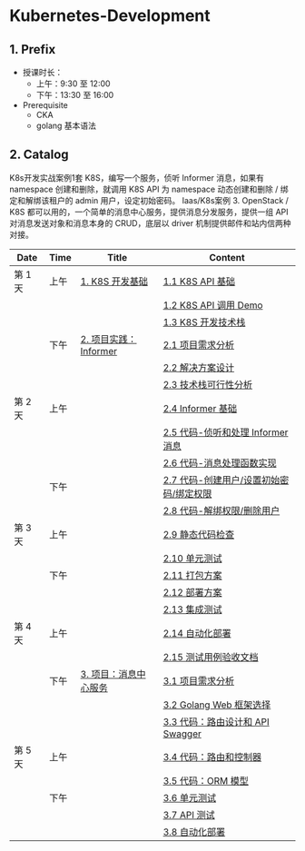 # Kubernetes-Development

## 1. Prefix

- 授课时长：
    - 上午：9:30 至 12:00
    - 下午：13:30 至 16:00
- Prerequisite
    - CKA
    - golang 基本语法

## 2. Catalog

K8s开发实战案例1套 K8S，编写一个服务，侦听 Informer 消息，如果有 namespace 创建和删除，就调用 K8S API 为 namespace 动态创建和删除 / 绑定和解绑该租户的 admin 用户，设定初始密码。
Iaas/K8s案例 3. OpenStack / K8S 都可以用的，一个简单的消息中心服务，提供消息分发服务，提供一组 API 对消息发送对象和消息本身的 CRUD，底层以 driver 机制提供邮件和站内信两种对接。

| Date | Time | Title | Content |
| ---- | ---- | ----- | ------- |
| 第 1 天 | 上午 | [1. K8S 开发基础]() | [1.1 K8S API 基础]() |
| | | | [1.2 K8S API 调用 Demo]() |
| | | | [1.3 K8S 开发技术栈]() |
| | 下午 | [2. 项目实践：Informer]() | [2.1 项目需求分析]() |
| | | | [2.2 解决方案设计]() |
| | | | [2.3 技术栈可行性分析]() |
| 第 2 天 | 上午 | | [2.4 Informer 基础]() |
| | | | [2.5 代码-侦听和处理 Informer 消息]() |
| | | | [2.6 代码-消息处理函数实现]() |
| | 下午 | | [2.7 代码-创建用户/设置初始密码/绑定权限]() |
| | | | [2.8 代码-解绑权限/删除用户]() |
| 第 3 天 | 上午 | | [2.9 静态代码检查]() |
| | | | [2.10 单元测试]() |
| | 下午 | | [2.11 打包方案]() |
| | | | [2.12 部署方案]() |
| | | | [2.13 集成测试]() |
| 第 4 天 | 上午 | | [2.14 自动化部署]() |
| | | | [2.15 测试用例验收文档]() |
| | 下午 | [3. 项目：消息中心服务]() | [3.1 项目需求分析]() |
| | | | [3.2 Golang Web 框架选择]() |
| | | | [3.3 代码：路由设计和 API Swagger]() |
| 第 5 天 | 上午 | | [3.4 代码：路由和控制器]() |
| | | | [3.5 代码：ORM 模型]() |
| | 下午 | | [3.6 单元测试]() |
| | | | [3.7 API 测试]() |
| | | | [3.8 自动化部署]() |
